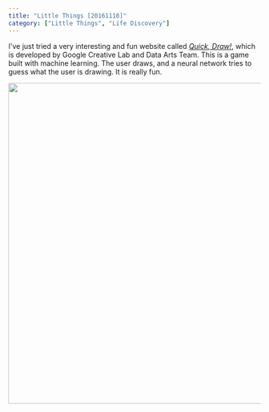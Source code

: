 ```yaml
---
title: "Little Things [20161118]"
category: ["Little Things", "Life Discovery"]
---
```


I've just tried a very interesting and fun website called [*Quick, Draw!*](https://quickdraw.withgoogle.com/#), which is developed by Google Creative Lab and Data Arts Team. This is a game built with machine learning. The user draws, and a neural network tries to guess what the user is drawing. It is really fun. 

<img class="img-responsive center-block" src="https://raw.githubusercontent.com/joshua19881228/my_blogs/master/Life_Discovery/Little_Things/figures/quickdraw.png" alt="" width="640"/>